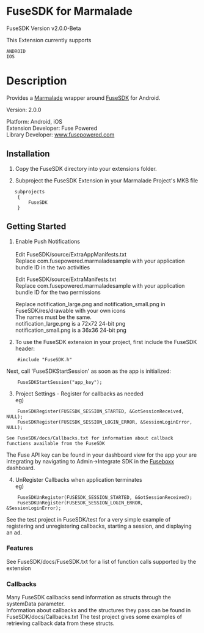 FuseSDK for Marmalade
========================
FuseSDK  Version v2.0.0-Beta

This Extension currently supports
      
    ANDROID 
	IOS

Description
========================

Provides a [Marmalade](http://www.madewithmarmalade.com) wrapper around [FuseSDK](http://www.fuseboxx.com) for Android.

Version: 2.0.0

Platform: Android, iOS<br>
Extension Developer: Fuse Powered<br>
Library Developer: www.fusepowered.com

Installation
-----------------
1. Copy the FuseSDK directory into your extensions folder.

2. Subproject the FuseSDK Extension in your Marmalade Project's MKB file
```
   subprojects
    {
        FuseSDK
    }
```

Getting Started
-----------------
1. Enable Push Notifications<br><br>
	Edit FuseSDK/source/ExtraAppManifests.txt<br>
		Replace com.fusepowered.marmaladesample with your application bundle ID in the two activities

	Edit FuseSDK/source/ExtraManifests.txt<br>
		Replace com.fusepowered.marmaladesample with your application bundle ID for the two permissions

	Replace notification_large.png and notification_small.png in FuseSDK/res/drawable with your own icons<br>
		The names must be the same.<br>
		notification_large.png is a 72x72 24-bit png<br>
		notification_small.png is a 36x36 24-bit png<br>

2. To use the FuseSDK extension in your project, first include the FuseSDK header:
```
    #include "FuseSDK.h"
```
   
   Next, call 'FuseSDKStartSession' as soon as the app is initialized:
```
    FuseSDKStartSession("app_key"); 
```


3. Project Settings - Register for callbacks as needed<br>
	eg)
```
    FuseSDKRegister(FUSESDK_SESSION_STARTED, &GotSessionReceived, NULL);
    FuseSDKRegister(FUSESDK_SESSION_LOGIN_ERROR, &SessionLoginError, NULL);
```

	See FuseSDK/docs/Callbacks.txt for information about callback functions available from the FuseSDK

   The Fuse API key can be found in your dashboard view for the app your are integrating by navigating to Admin->Integrate SDK in the [Fuseboxx](https://www.fuseboxx.com) dashboard.


4. UnRegister Callbacks when application terminates<br>
	eg)
```
    FuseSDKUnRegister(FUSESDK_SESSION_STARTED, &GotSessionReceived);
    FuseSDKUnRegister(FUSESDK_SESSION_LOGIN_ERROR, &SessionLoginError);
```

See the test project in FuseSDK/test for a very simple example of registering and unregistering callbacks, starting a session, and displaying an ad. 

### Features ####
See FuseSDK/docs/FuseSDK.txt for a list of function calls supported by the extension

### Callbacks ####
Many FuseSDK callbacks send information as structs through the systemData parameter.  
Information about callbacks and the structures they pass can be found in FuseSDK/docs/Callbacks.txt
The test project gives some examples of retrieving callback data from these structs.